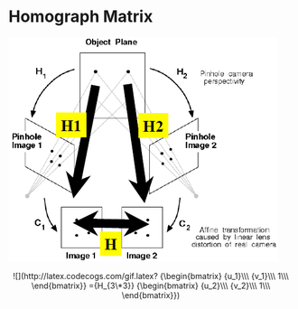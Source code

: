 # Homograph Matrix

![homography](resources/homography.png)
<div align="center">![](http://latex.codecogs.com/gif.latex?
{\begin{bmatrix}
{u_1}\\\
{v_1}\\\
1\\\
\end{bmatrix}}
={H_{3\*3}}
{\begin{bmatrix}
{u_2}\\\
{v_2}\\\
1\\\
\end{bmatrix}})
